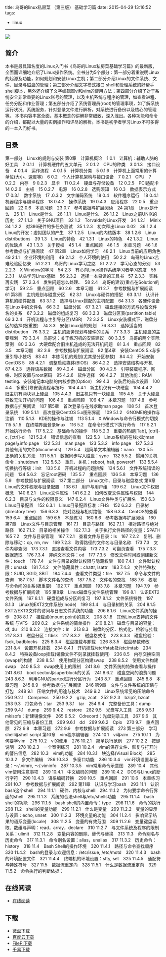 title: 鸟哥的linux私房菜 （第三版） 基础学习篇
date: 2015-04-29 13:16:52
tags:
  - linux
---

![](http://img5.douban.com/lpic/s4399937.jpg)

<!--more-->

## 简介 ##

本书是最具知名度的Linux入门书《鸟哥的Linux私房菜基础学习篇》的最新版，全面而详细地介绍了Linux操作系统。全书分为5个部分：第一部分着重说明Linux的起源及功能，如何规划和安装Linux主机；第二部分介绍Linux的文件系统、文件、目录与磁盘的管理；第三部分介绍文字模式接口 shell和管理系统的好帮手shell脚本，另外还介绍了文字编辑器vi和vim的使用方法；第四部分介绍了对于系统安全非常重要的Linux账号的管理，以及主机系统与程序的管理，如查看进程、任务分配和作业管理；第五部分介绍了系统管理员(root)的管理事项，如了解系统运行状况、系统服务，针对登录文件进行解析，对系统进行备份以及核心的管理等。
本书内容丰富全面，基本概念的讲解非常细致，深入浅出。各种功能和命令的介绍，都配以大量的实例操作和详尽的解析。本书是初学者学习Linux不可多得的一本入门好书。

## 目录 ##

第一部分　Linux的规则与安装
第0章　计算机概论　1
0.1　计算机：辅助人脑的好工具　2
0.1.1　计算机硬件的五大单元　2
0.1.2　CPU的种类　3
0.1.3　接口设备　4
0.1.4　运作流程　4
0.1.5　计算机分类　5
0.1.6　计算机上面常用的计算单位(大小、速度等)　6
0.2　个人计算机架构与接口设备　7
0.2.1　CPU　7
0.2.2　内存　9
0.2.3　显卡　11
0.2.4　硬盘与存储设备　12
0.2.5　PCI适配卡　14
0.2.6　主板　15
0.2.7　电源　16
0.2.8　选购须知　16
0.3　数据表示方式　17
0.3.1　数字系统　17
.0.3.2　文字编码系统　18
0.4　软件程序运行　18
0.4.1　机器程序与编译程序　18
0.4.2　操作系统　19
0.4.3　应用程序　22
0.5　重点回顾　22
0.6　本章习题　23
0.7　参考数据与扩展阅读　24
第1章　Linux是什么　25
1.1　Linux是什么　26
1.1.1　Linux是什么　26
1.1.2　Linux之前UNIX的历史　27
1.1.3　关于GNU项目　32
1.2　Torvalds的Linux开发　34
1.2.1　Minix　34
1.2.2　对386硬件的多任务测试　35
1.2.3　初次释出Linux 0.02　36
1.2.4　Linux的开发：虚拟团队的产生　37
1.2.5　Linux的内核版本　38
1.2.6　Linux distributions　39
1.3　Linux的特色　42
1.3.1　Linux的特色　42
1.3.2　Linux的优缺点　43
1.3.3　关于授权　45
1.4　重点回顾　46
1.5　本章习题　46
1.6　参考数据与扩展阅读　47
第2章　Linux如何学习　48
2.1　Linux当前的应用角色　49
2.1.1　企业环境的利用　49
2.1.2　个人环境的使用　50
2.2　鸟哥的Linux苦难经验回忆录　51
2.2.1　鸟哥的Linux学习之路　51
2.2.2　学习心态的分别　53
2.2.3　X Window的学习　54
2.3　有心向Linux操作系统学习者学习态度　55
2.3.1　从头学习Linux基础　56
2.3.2　选择一本易读的工具书　57
2.3.3　实践再实践　57
2.3.4　发生问题怎么处理..　58
2.4　鸟哥的建议(重点在Solution的学习)　59
2.5　重点回顾　60
2.6　本章习题　61
2.7　参考数据与扩展阅读　61
第3章　主机规划与磁盘分区　62
3.1　Linux与硬件的搭配　63
3.1.1　认识计算机的硬件配置　63
3.1.2　选择与Linux搭配的主机配置　64
3.1.3　各硬件设备在Linux中的文件名　66
3.2　磁盘分区　67
3.2.1　磁盘连接的方式与设备文件名的关系　67
3.2.2　磁盘的组成复习　68
3.2.3　磁盘分区表(partition table)　69
3.2.4　开机流程与主引导分区(MBR)　72
3.2.5　Linux安装模式下，磁盘分区的选择(极重要)　74
3.3　安装Linux前的规划　76
3.3.1　选择适当的distribution　76
3.3.2　主机的服务规划与硬件的关系　77
3.3.3　主机硬盘的主要规划　79
3.3.4　鸟哥说：关于练习机的安装建议　80
3.3.5　鸟哥的两个实际案例　80
3.3.6　大硬盘配合旧主机造成的无法开机问题　81
3.4　重点回顾　82
3.5　本章习题　82
3.6　参考数据与扩展阅读　82
第4章　安装CentOS 5.x与多重引导小技巧　83
4.1　本练习机的规划(尤其是分区参数)　84
4.2　开始安装CentOS 5　85
4.2.1　调整启动媒体(BIOS)　86
4.2.2　选择安装结构与开机　87
4.2.3　选择语系数据　89
4.2.4　磁盘分区　90
4.2.5　引导装载程序、网络、时区设置与root密码　95
4.2.6　软件选择　98
4.2.7　其他功能：RAM testing、安装笔记本电脑的内核参数(Option)　99
4.3　安装后的首次设置　100
4.4　多重引导安装流程与技巧　104
4.4.1　新主机仅有一块硬盘　104
4.4.2　旧主机有两块以上硬盘　105
4.4.3　旧主机只有一块硬盘　105
4.5　关于大硬盘导致无法开机的问题　106
4.6　重点回顾　106
4.7　本章习题　107
4.8　参考数据与扩展阅读　107
第5章　首次登录与在线求助man page　108
5.1　首次登录系统　109
5.1.1　首次登录CentOS 5.x图形界面　109
5.1.2　GNOME的操作与注销　110
5.1.3　KDE的操作与注销　113
5.1.4　X Window与命令行模式的切换　115
5.1.5　在终端界面登录linux　116
5.2　在命令行模式下执行命令　117
5.2.1　开始执行命令　117
5.2.2　基础命令的操作　118
5.2.3　重要的热键[Tab], [ctrl]-c, [ctrl]-d　121
5.2.4　错误信息的查看　122
5.3　Linux系统的在线求助man page与info page　122
5.3.1　man page　123
5.3.2　info page　127
5.3.3　其他有用的文件(documents)　129
5.4　超简单文本编辑器：nano　130
5.5　正确的关机方法　131
5.5.1　数据同步写入磁盘：sync　132
5.5.2　惯用的关机命令：shutdown　132
5.5.3　重启、关机：reboot, halt, poweroff　133
5.5.4　切换执行等级：init　133
5.6　开机过程的问题排解　134
5.6.1　文件系统错误的问题　134
5.6.2　忘记root密码　135
5.7　重点回顾　136
5.8　本章习题　136
5.9　参考数据与扩展阅读　137
第二部分　Linux文件、目录与磁盘格式
第6章　Linux的文件权限与目录配置　138
6.1　用户与用户组　139
6.2　Linux文件权限概念　140
6.2.1　Linux文件属性　141
6.2.2　如何改变文件属性与权限　144
6.2.3　目录与文件的权限意义　147
6.2.4　Linux文件种类与扩展名　150
6.3　Linux目录配置　152
6.3.1　Linux目录配置标准：FHS　152
6.3.2　目录树(directory tree)　156
6.3.3　绝对路径与相对路径　158
6.3.4　CentOS的查看　159
6.4　重点回顾　159
6.5　本章练习　160
6.6　参考数据与扩展阅读　160
第7章　Linux文件与目录管理　161
7.1　目录与路径　162
7.1.1　相对路径与绝对路径　162
7.1.2　目录的相关操作　162
7.1.3　关于执行文件路径的变量：$PATH　165
7.2　文件与目录管理　167
7.2.1　查看文件与目录：ls　167
7.2.2　复制、删除与移动：cp, rm, mv　169
7.2.3　取得路径的文件名与目录名称　173
7.3　文件内容查阅　173
7.3.1　直接查看文件内容　173
7.3.2　可翻页查看　175
7.3.3　数据选取　176
7.3.4　非纯文本文件：od　177
7.3.5　修改文件时间或创建新文件：touch　178
7.4　文件与目录的默认权限与隐藏权限　180
7.4.1　文件默认权限：umask　181
7.4.2　文件隐藏属性：chattr, lsattr　183
7.4.3　文件特殊权限：SUID, SGID, SBIT　184
7.4.4　查看文件类型：file　187
7.5　命令与文件的查询　187
7.5.1　脚本文件名的查询　187
7.5.2　文件名的查找　188
7.6　权限与命令间的关系(极重要)　192
7.7　重点回顾　193
7.8　本章习题　194
7.9　参考数据与扩展阅读　195
第8章　Linux磁盘与文件系统管理　196
8.1　认识EXT2文件系统　197
8.1.1　硬盘组成与分区的复习　197
8.1.2　文件系统特性　197
8.1.3　Linux的EXT2文件系统(inode)　199
8.1.4　与目录树的关系　204
8.1.5　EXT2/EXT3文件的访问与日志文件系统的功能　206
8.1.6　Linux文件系统的操作　208
8.1.7　挂载点(mount point)的意义　208
8.1.8　其他Linux支持的文件系统 与VFS　209
8.2　文件系统的简单操作　210
8.2.1　磁盘与目录的容量：df, du　210
8.2.2　连接文件：ln　213
8.3　磁盘的分区、格式化、检验与挂载　217
8.3.1　磁盘分区：fdisk　217
8.3.2　磁盘格式化　223
8.3.3　磁盘检验：fsck, badblocks　225
8.3.4　磁盘挂载与卸载　226
8.3.5　磁盘参数修改　231
8.4　设置开机挂载　234
8.4.1　开机挂载/etc/fstab及/etc/mtab　234
8.4.2　特殊设备loop挂载(镜像文件不刻录就挂载使用)　236
8.5　内存交换空间(swap)的构建　238
8.5.1　使用物理分区构建swap　238
8.5.2　使用文件构建swap　240
8.5.3　swap使用上的限制　241
8.6　文件系统的特殊查看与操作　241
8.6.1　boot sector与superblock的关系　241
8.6.2　磁盘空间的浪费问题　243
8.6.3　利用GNU的parted进行分区行为　243
8.7　重点回顾　245
8.8　本章习题　245
8.9　参考数据与扩展阅读　246
第9章　文件与文件系统的压缩与打包　248
9.1　压缩文件的用途与技术　249
9.2　Linux系统常见的压缩命令　250
9.2.1　Compress　250
9.2.2　gzip, zcat　252
9.2.3　bzip2, bzcat　253
9.3　打包命令：tar　253
9.3.1　tar　254
9.4　完整备份工具：dump　259
9.4.1　dump　259
9.4.2　restore　262
9.5　光盘写入工具　265
9.5.1　mkisofs：新建镜像文件　265
9.5.2　Cdrecord：光盘刻录工具　267
9.6　其他常见的压缩与备份工具　269
9.6.1　dd　269
9.6.2　Cpio　270
9.7　重点回顾　272
9.8　本章习题　272
9.9　参考数据与扩展阅读　273
第三部分　学习shell与shell script
第10章　vim程序编辑器　274
10.1　vi与vim　275
10.1.1　为何要学vim　275
10.2　vi的使用　276
10.2.1　简单执行范例　277
10.2.2　按键说明　278
10.2.3　一个案例练习　281
10.2.4　vim的保存文件、恢复与打开时的警告信息　282
10.3　vim的功能　284
10.3.1　块选择(Visual Block)　285
10.3.2　多文件编辑　286
10.3.3　多窗口功能　286
10.3.4　vim环境设置与记录：～/.vimrc, ～/.viminfo　287
10.3.5　vim常用命令示意图　289
10.4　其他vim使用注意事项　289
10.4.1　中文编码的问题　289
10.4.2　DOS与Linux的断行字符　290
10.4.3　语系编码转换　290
10.5　重点回顾　291
10.6　本章练习　291
10.7　参考数据与扩展阅读　292
第11章　认识与学习bash　293
11.1　认识bash这个shell　294
11.1.1　硬件、内核与shell　294
11.1.2　为何要学命令行界面的shell　295
11.1.3　系统的合法shell与/etc/shells功能　295
11.1.4　bash shell的功能　296
11.1.5　bash shell的内置命令：type　298
11.1.6　命令的执行　298
11.2　shell的变量功能　299
11.2.1　什么是变量　299
11.2.2　变量的显示与设置：echo, unset　300
11.2.3　环境变量的功能　304
11.2.4　影响显示结果的语系变量(locale)　308
11.2.5　变量的有效范围　309
11.2.6　变量键盘读取、数组与声明：read，array，declare　310
11.2.7　与文件系统及程序的限制关系：ulimit　312
11.2.8　变量内容的删除、替代与替换　313
11.3　命令别名与历史命令　317
11.3.1　命令别名设置：alias，unalias　317
11.3.2　历史命令：history　318
11.4　Bash Shell的操作环境　320
11.4.1　路径与命令查找顺序　320
11.4.2　bash的登录与欢迎信息：/etc/issue, /etc/motd　320
11.4.3　bash 的环境配置文件　321
11.4.4　终端机的环境设置：stty, set　325
11.4.5　通配符与特殊符号　327
11.5　数据流重定向　328
11.5.1　什么是数据流重定向　329
11.5.2　命令执行的判断依据：

## 在线阅读 ##

* [在线阅读](http://vbird.dic.ksu.edu.tw/linux_basic/linux_basic.php)

## 下载 ##

* [微盘下载](http://vdisk.weibo.com/s/aADaW4YROstGM)
* [百度云下载](http://pan.baidu.com/s/1mgl60Jm)
* [FilePi下载](http://filepi.com/i/LuhV7zN)
* [千易下载](http://1000eb.com/1gghg)
